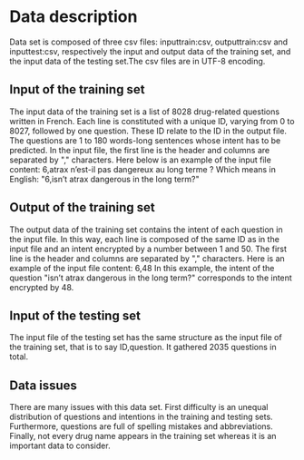 # Data description
Data set is composed of three csv files: inputtrain:csv, outputtrain:csv and inputtest:csv, respectively
the input and output data of the training set, and the input data of the testing set.The csv files are in
UTF-8 encoding.

## Input of the training set
The input data of the training set is a list of 8028 drug-related questions written in French. Each line is
constituted with a unique ID, varying from 0 to 8027, followed by one question. These ID relate to the
ID in the output file. The questions are 1 to 180 words-long sentences whose intent has to be predicted.
In the input file, the first line is the header and columns are separated by "," characters.
Here below is an example of the input file content:
6,atrax n’est-il pas dangereux au long terme ?
Which means in English: "6,isn’t atrax dangerous in the long term?"
## Output of the training set
The output data of the training set contains the intent of each question in the input file. In this way,
each line is composed of the same ID as in the input file and an intent encrypted by a number between
1 and 50. The first line is the header and columns are separated by "," characters.
Here is an example of the input file content: 6,48
In this example, the intent of the question "isn’t atrax dangerous in the long term?" corresponds to the
intent encrypted by 48.
## Input of the testing set
The input file of the testing set has the same structure as the input file of the training set, that is to say
ID,question. It gathered 2035 questions in total.
## Data issues
There are many issues with this data set. First difficulty is an unequal distribution of questions and
intentions in the training and testing sets. Furthermore, questions are full of spelling mistakes and
abbreviations. Finally, not every drug name appears in the training set whereas it is an important data
to consider.
